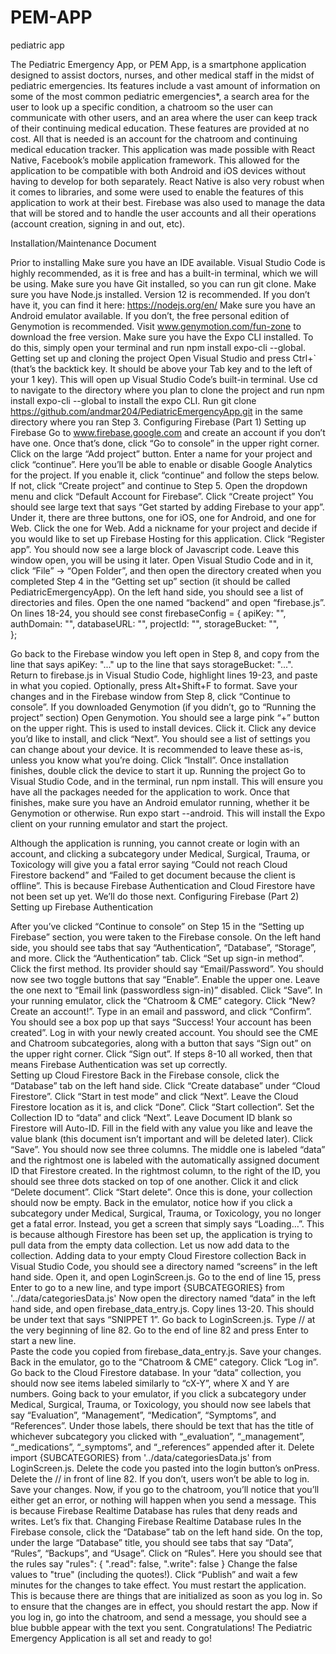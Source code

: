 # PEM-APP
pediatric app

The Pediatric Emergency App, or PEM App, is a smartphone application designed to assist doctors, nurses, and other medical staff in the midst of pediatric emergencies. 
Its features include a vast amount of information on some of the most common pediatric emergencies*, a search area for the user to look up a specific condition, a chatroom so the user can communicate with other users, and an area where the user can keep track of their continuing medical education. These features are provided at no cost. All that is needed is an account for the chatroom and continuing medical education tracker. 
This application was made possible with React Native, Facebook’s mobile application framework. This allowed for the application to be compatible with both Android and iOS devices without having to develop for both separately. React Native is also very robust when it comes to libraries, and some were used to enable the features of this application to work at their best. Firebase was also used to manage the data that will be stored and to handle the user accounts and all their operations (account creation, signing in and out, etc).  





Installation/Maintenance Document

Prior to installing
Make sure you have an IDE available. Visual Studio Code is highly recommended, as it is free and has a built-in terminal, which we will be using. 
Make sure you have Git installed, so you can run git clone.
Make sure you have Node.js installed. Version 12 is recommended. If you don’t have it, you can find it here: https://nodejs.org/en/
Make sure you have an Android emulator available. If you don’t, the free personal edition of Genymotion is recommended. Visit www.genymotion.com/fun-zone to download the free version.
Make sure you have the Expo CLI installed. To do this, simply open your terminal and run npm install expo-cli --global. 
Getting set up and cloning the project
Open Visual Studio and press Ctrl+` (that’s the backtick key. It should be above your Tab key and to the left of your 1 key). This will open up Visual Studio Code’s built-in terminal.
Use cd <directory> to navigate to the directory where you plan to clone the project and run npm install expo-cli --global to install the expo CLI. 
Run git clone https://github.com/andmar204/PediatricEmergencyApp.git in the same directory where you ran Step 3.
Configuring Firebase (Part 1)
Setting up Firebase
Go to www.firebase.google.com and create an account if you don’t have one. Once that’s done, click “Go to console” in the upper right corner.  
Click on the large “Add project” button.
Enter a name for your project and click “continue”.
Here you’ll be able to enable or disable Google Analytics for the project. If you enable it, click “continue” and follow the steps below. If not, click “Create project” and continue to Step 5.
Open the dropdown menu and click “Default Account for Firebase”. 
Click “Create project”
You should see large text that says “Get started by adding Firebase to your app”. Under it, there are three buttons, one for iOS, one for Android, and one for Web. Click the one for Web. 
Add a nickname for your project and decide if you would like to set up Firebase Hosting for this application. 
Click “Register app”.
You should now see a large block of Javascript code. Leave this window open, you will be using it later.
Open Visual Studio Code and in it, click “File” → “Open Folder”, and then open the directory created when you completed Step 4 in the “Getting set up” section (it should be called PediatricEmergencyApp).
On the left hand side, you should see a list of directories and files. Open the one named “backend” and open “firebase.js”. 
On lines 18-24, you should see
const firebaseConfig = {
  apiKey: "",
  authDomain: "",
  databaseURL: "",
  projectId: "",
  storageBucket: "",   
};


Go back to the Firebase window you left open in Step 8, and copy from the line that says apiKey: "..." up to the line that says storageBucket: "...".  
Return to firebase.js in Visual Studio Code, highlight lines 19-23, and paste in what you copied. 
Optionally, press Alt+Shift+F to format. 
Save your changes and in the Firebase window from Step 8, click “Continue to console”. 
If you downloaded Genymotion (if you didn’t, go to “Running the project” section)
Open Genymotion.
You should see a large pink “+” button on the upper right. This is used to install devices. Click it. 
Click any device you’d like to install, and click “Next”.
You should see a list of settings you can change about your device. It is recommended to leave these as-is, unless you know what you’re doing.
Click “Install”.
Once installation finishes, double click the device to start it up. 
Running the project
Go to Visual Studio Code, and in the terminal, run npm install. This will ensure you have all the packages needed for the application to work. 
Once that finishes, make sure you have an Android emulator running, whether it be Genymotion or otherwise. 
Run expo start --android. This will install the Expo client on your running emulator and start the project. 

Although the application is running, you cannot create or login with an account, and clicking a subcategory under Medical, Surgical, Trauma, or Toxicology will give you a fatal error saying “Could not reach Cloud Firestore backend” and “Failed to get document because the client is offline”.  This is because Firebase Authentication and Cloud Firestore have not been set up yet. We’ll do those next. 
Configuring Firebase (Part 2)
 Setting up Firebase Authentication

After you’ve clicked “Continue to console” on Step 15 in the “Setting up Firebase” section, you were taken to the Firebase console. On the left hand side, you should see tabs that say “Authentication”, “Database”, “Storage”, and more. Click the “Authentication” tab.
Click “Set up sign-in method”. 
Click the first method. Its provider should say “Email/Password”. 
You should now see two toggle buttons that say “Enable”. Enable the upper one. Leave the one next to “Email link (passwordless sign-in)” disabled.
Click “Save”.
In your running emulator, click the “Chatroom & CME” category. 
Click “New? Create an account!”.
Type in an email and password, and click “Confirm”. You should see a box pop up that says “Success! Your account has been created”. 
Log in with your newly created account. 
You should see the CME and Chatroom subcategories, along with a button that says “Sign out” on the upper right corner. Click “Sign out”. If steps 8-10 all worked, then that means Firebase Authentication was set up correctly.  
Setting up Cloud Firestore
Back in the Firebase console, click the “Database” tab on the left hand side. 
Click “Create database” under “Cloud Firestore”. 
Click “Start in test mode” and click “Next”.
Leave the Cloud Firestore location as it is, and click “Done”. 
Click “Start collection”.
Set the Collection ID to “data” and click “Next”. 
Leave Document ID blank so Firestore will Auto-ID. Fill in the field with any value you like and leave the value blank (this document isn’t important and will be deleted later). Click “Save”. 
You should now see three columns. The middle one is labeled “data” and the rightmost one is labeled with the automatically assigned document ID that Firestore created. In the rightmost column, to the right of the ID, you should see three dots stacked on top of one another. Click it and click “Delete document”. 
Click “Start delete”. Once this is done, your collection should now be empty.
Back in the emulator, notice how if you click a subcategory under Medical, Surgical, Trauma, or Toxicology, you no longer get a fatal error. Instead, you get a screen that simply says “Loading…”. This is because although Firestore has been set up, the application is trying to pull data from the empty data collection. Let us now add data to the collection.
Adding data to your empty Cloud Firestore collection
Back in Visual Studio Code, you should see a directory named “screens” in the left hand side. Open it, and open LoginScreen.js.
Go to the end of line 15, press Enter to go to a new line, and type import {SUBCATEGORIES} from '../data/categoriesData.js'
Now open the directory named “data” in the left hand side, and open firebase_data_entry.js.
Copy lines 13-20. This should be under text that says “SNIPPET 1”.
Go back to LoginScreen.js.
Type // at the very beginning of line 82. Go to the end of line 82 and press Enter to start a new line.  
Paste the code you copied from firebase_data_entry.js.
Save your changes.
Back in the emulator, go to the “Chatroom & CME” category.
Click “Log in”.
Go back to the Cloud Firestore database. In your “data” collection, you should now see items labeled similarly to “cX-Y”, where X and Y are numbers.
Going back to your emulator, if you click a subcategory under Medical, Surgical, Trauma, or Toxicology, you should now see labels that say “Evaluation”, “Management”, “Medication”, “Symptoms”, and “References”. Under those labels, there should be text that has the title of whichever subcategory you clicked with “_evaluation”, “_management”, “_medications”, “_symptoms”, and “_references” appended after it. 
Delete import {SUBCATEGORIES} from '../data/categoriesData.js' from LoginScreen.js. 
Delete the code you pasted into the login button’s onPress.
Delete the // in front of line 82. If you don’t, users won’t be able to log in. 
Save your changes. 
Now, if you go to the chatroom, you’ll notice that you’ll either get an error, or nothing will happen when you send a message. This is because Firebase Realtime Database has rules that deny reads and writes. Let’s fix that. 
Changing Firebase Realtime Database rules
In the Firebase console, click the “Database” tab on the left hand side. 
On the top, under the large “Database” title, you should see tabs that say “Data”, “Rules”, “Backups”, and “Usage”. Click on “Rules”.
Here you should see that the rules say 
"rules": {
  ".read": false,
  ".write": false
}
Change the false values to "true" (including the quotes!).
Click “Publish” and wait a few minutes for the changes to take effect.
You must restart the application. This is because there are things that are initialized as soon as you log in. So to ensure that the changes are in effect, you should restart the app. 
Now if you log in, go into the chatroom, and send a message, you should see a blue bubble appear with the text you sent. 
Congratulations!
The Pediatric Emergency Application is all set and ready to go!

